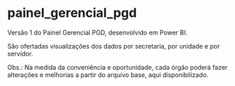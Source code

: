 # painel_gerencial_pgd
Versão 1 do Painel Gerencial PGD, desenvolvido em Power BI. 

São ofertadas visualizações dos dados por secretaria, por unidade e por servidor.

Obs.: Na medida da conveniência e oportunidade, cada órgão poderá fazer alterações e melhorias a partir do arquivo base, aqui disponibilizado.
